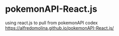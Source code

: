 # pokemonAPI-React.js
using react.js to pull from pokemonAPI codex
https://alfredomolina.github.io/pokemonAPI-React.js/

